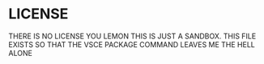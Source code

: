 # LICENSE

THERE IS NO LICENSE YOU LEMON THIS IS JUST A SANDBOX. THIS FILE EXISTS SO THAT THE VSCE PACKAGE COMMAND LEAVES ME THE HELL ALONE

